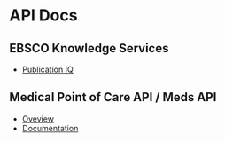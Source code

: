 # API Docs

## EBSCO Knowledge Services
* [Publication IQ](/EBSCOKnowledgeServices/PublicationIQ/APIReference.md)

## Medical Point of Care API / Meds API
* [Oveview](/MedicalPointofCareAPI/MedsAPI_DynaMed/MedsAPI_DynaMed_Overview.md)
* [Documentation](/MedicalPointofCareAPI/MedsAPI_DynaMed/MedsAPI_DynaMed_Documentation.md)